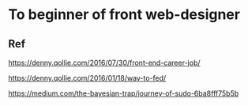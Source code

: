 # To beginner of front web-designer

## Ref
https://denny.qollie.com/2016/07/30/front-end-career-job/

https://denny.qollie.com/2016/01/18/way-to-fed/

https://medium.com/the-bayesian-trap/journey-of-sudo-6ba8fff75b5b

